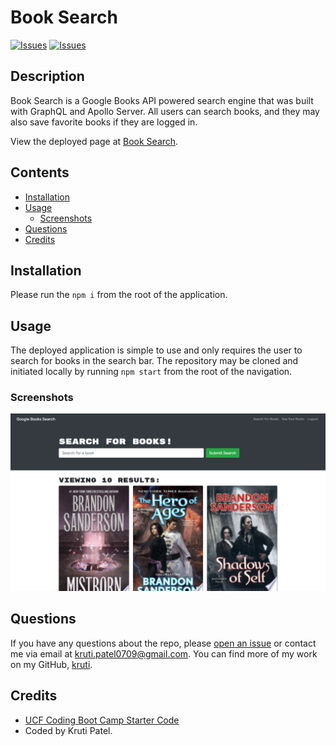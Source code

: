 # Book Search
[![Issues](https://img.shields.io/github/issues/krutipatel07/Book-search-engine)](https://github.com/krutipatel07/Book-search-engine/issues) [![Issues](https://img.shields.io/github/contributors/krutipatel07/Book-search-engine)](https://github.com/krutipatel07/Book-search-engine/graphs/contributors) 

## Description
Book Search is a Google Books API powered search engine that was built with GraphQL and Apollo Server.  All users can search books, and they may also save favorite books if they are logged in.
            
View the deployed page at [Book Search](https://google-book-search-kp.herokuapp.com/).

## Contents
* [Installation](#Installation)
* [Usage](#Usage)
   * [Screenshots](#Screenshots)
* [Questions](#Questions)
* [Credits](#Credits)


## Installation
Please run the `npm i` from the root of the application.
    
## Usage
The deployed application is simple to use and only requires the user to search for books in the search bar.  The repository may be cloned and initiated locally by running `npm start` from the root of the navigation.
    
### Screenshots
![Book Search, a Google Books API powered search engine.](/assets/images/screenshot.png)

## Questions
If you have any questions about the repo, please [open an issue](https://github.com/krutipatel07/Book-search-engine/issues) or contact me via email at kruti.patel0709@gmail.com. You can find more of my work on my GitHub, [kruti](https://github.com/krutipatel07/B).
    
## Credits
* [UCF Coding Boot Camp Starter Code](https://github.com/coding-boot-camp/solid-broccoli)
* Coded by Kruti Patel.